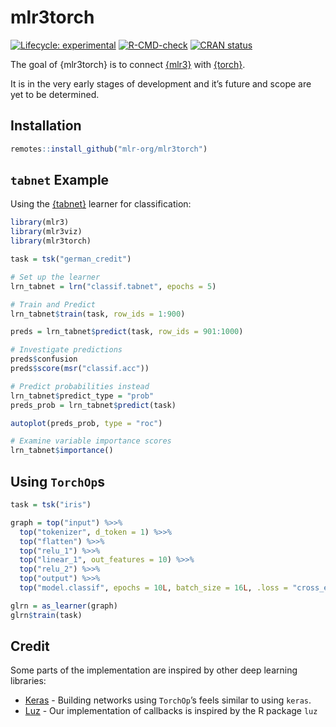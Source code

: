 
<!-- README.md is generated from README.Rmd. Please edit that file -->

# mlr3torch

<!-- badges: start -->

[![Lifecycle:
experimental](https://img.shields.io/badge/lifecycle-experimental-orange.svg)](https://lifecycle.r-lib.org/articles/stages.html#experimental)
[![R-CMD-check](https://github.com/mlr-org/mlr3torch/actions/workflows/R-CMD-check.yaml/badge.svg)](https://github.com/mlr-org/mlr3torch/actions/workflows/R-CMD-check.yaml)
[![CRAN
status](https://www.r-pkg.org/badges/version/mlr3torch)](https://CRAN.R-project.org/package=mlr3torch)
<!-- badges: end -->

The goal of {mlr3torch} is to connect
[{mlr3}](https://github.com/mlr-org/mlr3) with
[{torch}](https://github.com/mlverse/torch).

It is in the very early stages of development and it’s future and scope
are yet to be determined.

## Installation

``` r
remotes::install_github("mlr-org/mlr3torch")
```

## `tabnet` Example

Using the [{tabnet}](https://github.com/mlverse/tabnet) learner for
classification:

``` r
library(mlr3)
library(mlr3viz)
library(mlr3torch)

task = tsk("german_credit")

# Set up the learner
lrn_tabnet = lrn("classif.tabnet", epochs = 5)

# Train and Predict
lrn_tabnet$train(task, row_ids = 1:900)

preds = lrn_tabnet$predict(task, row_ids = 901:1000)

# Investigate predictions
preds$confusion
preds$score(msr("classif.acc"))

# Predict probabilities instead
lrn_tabnet$predict_type = "prob"
preds_prob = lrn_tabnet$predict(task)

autoplot(preds_prob, type = "roc")

# Examine variable importance scores
lrn_tabnet$importance()
```

## Using `TorchOp`s

``` r
task = tsk("iris")

graph = top("input") %>>%
  top("tokenizer", d_token = 1) %>>%
  top("flatten") %>>%
  top("relu_1") %>>%
  top("linear_1", out_features = 10) %>>%
  top("relu_2") %>>%
  top("output") %>>%
  top("model.classif", epochs = 10L, batch_size = 16L, .loss = "cross_entropy", .optimizer = "adam")

glrn = as_learner(graph)
glrn$train(task)
```

## Credit

Some parts of the implementation are inspired by other deep learning
libraries:

  - [Keras](https://keras.io/) - Building networks using `TorchOp`’s
    feels similar to using `keras`.
  - [Luz](https://github.com/mlverse/luz) - Our implementation of
    callbacks is inspired by the R package `luz`
